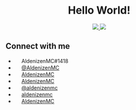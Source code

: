 <h1 align=center>Hello World!</h1>

<div align=center>
    <a href="https://github.com/anuraghazra/github-readme-stats">
        <img src="http://github-readme-stats-aldenizenmc.vercel.app/api?username=aldenizenmc&hide_title=true&text_color=ffffff&bg_color=161b22&hide_border=true&show_icons=true&include_all_commits=true&text_bold=false&disable_animations=true&hide_rank=false&card_width=350&cache_seconds=7200">
    </a>
    <a href="https://github.com/anuraghazra/github-readme-stats">
        <img src="http://github-readme-stats-aldenizenmc.vercel.app/api/top-langs/?username=aldenizenmc&title_color=ffffff&text_color=ffffff&bg_color=161b22&hide_border=true&langs_count=5&layout=compact&custom_title=Top%20Languages&card_width=300&cache_seconds=7200">
    </a>
</div>

## Connect with me

- <img src="https://api.iconify.design/simple-icons/discord.svg?color=blue" style="height:15px"> AldenizenMC#1418
- <img src="https://api.iconify.design/simple-icons/replit.svg?color=gray" style="height:15px"> [@AldenizenMC](https://replit.com/@AldenizenMC)
- <img src="https://api.iconify.design/simple-icons/stackoverflow.svg?color=orange" style="height:15px"> [AldenizenMC](https://stackoverflow.com/users/14883530/aldenizenmc)
- <img src="https://api.iconify.design/simple-icons/youtube.svg?color=red" style="height:15px"> [AldenizenMC](https://www.youtube.com/channel/UCN5KNscEIcEATms4e1P5vzw)
- <img src="https://api.iconify.design/simple-icons/twitter.svg?color=lightblue" style="height:15px"> [@aldenizenmc](https://twitter.com/aldenizenmc)
- <img src="https://api.iconify.design/simple-icons/twitch.svg?color=purple" style="height:15px"> [aldenizenmc](https://www.twitch.tv/aldenizenmc)
- <img src="https://api.iconify.design/simple-icons/steam.svg?color=blue" style="height:15px"> [AldenizenMC](https://steamcommunity.com/id/aldenizen69/)
